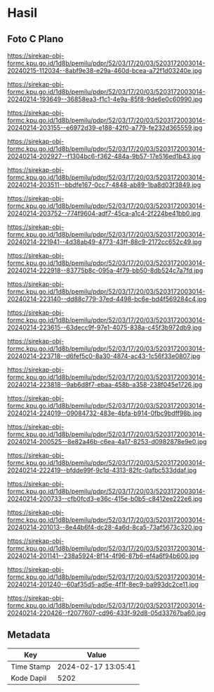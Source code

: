 # Hasil

## Foto C Plano

https://sirekap-obj-formc.kpu.go.id/1d8b/pemilu/pdpr/52/03/17/20/03/5203172003014-20240215-112034--8abf9e38-e29a-460d-bcea-a72f1d03240e.jpg

https://sirekap-obj-formc.kpu.go.id/1d8b/pemilu/pdpr/52/03/17/20/03/5203172003014-20240214-193649--36858ea3-f1c1-4e9a-85f8-9de6e0c60990.jpg

https://sirekap-obj-formc.kpu.go.id/1d8b/pemilu/pdpr/52/03/17/20/03/5203172003014-20240214-203155--e6972d39-e188-42f0-a779-fe232d365559.jpg

https://sirekap-obj-formc.kpu.go.id/1d8b/pemilu/pdpr/52/03/17/20/03/5203172003014-20240214-202927--f1304bc6-f362-484a-9b57-17e516ed1b43.jpg

https://sirekap-obj-formc.kpu.go.id/1d8b/pemilu/pdpr/52/03/17/20/03/5203172003014-20240214-203511--bbdfe167-0cc7-4848-ab89-1ba8d03f3849.jpg

https://sirekap-obj-formc.kpu.go.id/1d8b/pemilu/pdpr/52/03/17/20/03/5203172003014-20240214-203752--774f9604-adf7-45ca-a1c4-2f224be41bb0.jpg

https://sirekap-obj-formc.kpu.go.id/1d8b/pemilu/pdpr/52/03/17/20/03/5203172003014-20240214-221941--4d38ab49-4773-43ff-88c9-2172cc652c49.jpg

https://sirekap-obj-formc.kpu.go.id/1d8b/pemilu/pdpr/52/03/17/20/03/5203172003014-20240214-222918--83775b8c-095a-4f79-bb50-8db524c7a7fd.jpg

https://sirekap-obj-formc.kpu.go.id/1d8b/pemilu/pdpr/52/03/17/20/03/5203172003014-20240214-223140--dd88c779-37ed-4498-bc6e-bd4f569284c4.jpg

https://sirekap-obj-formc.kpu.go.id/1d8b/pemilu/pdpr/52/03/17/20/03/5203172003014-20240214-223615--63decc9f-97e1-4075-838a-c45f3b972db9.jpg

https://sirekap-obj-formc.kpu.go.id/1d8b/pemilu/pdpr/52/03/17/20/03/5203172003014-20240214-223718--d6fef5c0-8a30-4874-ac43-1c56f33e0807.jpg

https://sirekap-obj-formc.kpu.go.id/1d8b/pemilu/pdpr/52/03/17/20/03/5203172003014-20240214-223818--9ab6d8f7-ebaa-458b-a358-238f045e1726.jpg

https://sirekap-obj-formc.kpu.go.id/1d8b/pemilu/pdpr/52/03/17/20/03/5203172003014-20240214-224019--09084732-483e-4bfa-b914-0fbc9bdff98b.jpg

https://sirekap-obj-formc.kpu.go.id/1d8b/pemilu/pdpr/52/03/17/20/03/5203172003014-20240214-200525--8e82a46b-c6ea-4a17-8253-d0982878e9e0.jpg

https://sirekap-obj-formc.kpu.go.id/1d8b/pemilu/pdpr/52/03/17/20/03/5203172003014-20240214-222419--bfdde99f-9c1d-4313-82fc-0afbc533ddaf.jpg

https://sirekap-obj-formc.kpu.go.id/1d8b/pemilu/pdpr/52/03/17/20/03/5203172003014-20240214-200733--cfb0fcd3-e36c-415e-b0b5-c8412ee222e6.jpg

https://sirekap-obj-formc.kpu.go.id/1d8b/pemilu/pdpr/52/03/17/20/03/5203172003014-20240214-201013--8e44b6f4-dc28-4a6d-8ca5-73af5673c320.jpg

https://sirekap-obj-formc.kpu.go.id/1d8b/pemilu/pdpr/52/03/17/20/03/5203172003014-20240214-201141--238a5924-8f14-4f96-87b6-ef4a6f94b600.jpg

https://sirekap-obj-formc.kpu.go.id/1d8b/pemilu/pdpr/52/03/17/20/03/5203172003014-20240214-201240--60af35d5-ad5e-4f1f-8ec9-ba993dc2ce11.jpg

https://sirekap-obj-formc.kpu.go.id/1d8b/pemilu/pdpr/52/03/17/20/03/5203172003014-20240214-220426--f2077607-cd96-433f-92d8-05d33767ba60.jpg


## Metadata

| Key        | Value               |
| ---------- | ------------------- |
| Time Stamp | 2024-02-17 13:05:41 |
| Kode Dapil | 5202                |



